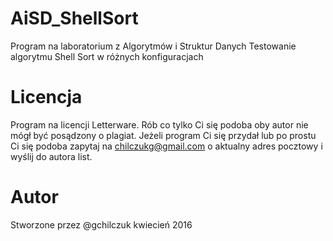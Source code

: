 # AiSD_ShellSort
Program na laboratorium z Algorytmów i Struktur Danych 
Testowanie algorytmu Shell Sort w różnych konfiguracjach
# Licencja  
Program na licencji Letterware. Rób co tylko Ci się podoba oby autor nie mógł być posądzony o plagiat. Jeżeli program Ci się przydał lub po prostu Ci się podoba zapytaj na chilczukg@gmail.com o aktualny adres pocztowy i wyślij do autora list. 
# Autor  
Stworzone przez @gchilczuk kwiecień 2016

